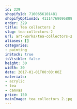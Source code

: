 ```yaml
---
id: 229
shopifyId: 7160656101481
shopifyOptionId: 41114769096809
order: 329
title: Tea collectors 2
slug: tea-collectors-2
url: art-works/tea-collectors-2
aliases: []
categories:
- painting
inStock: true
isVisible: false
height: 30
width: 30
date: 2017-01-01T00:00:00Z
materials:
- acrylic
- tea
- canvas
price: 150
mainImage: tea_collectors_2.jpg
---
```

